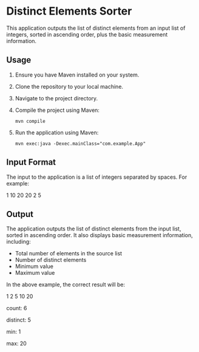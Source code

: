 # Distinct Elements Sorter

This application outputs the list of distinct elements from an input list of integers, sorted in ascending order, plus the basic measurement information.

## Usage

1. Ensure you have Maven installed on your system.

2. Clone the repository to your local machine.

3. Navigate to the project directory.

4. Compile the project using Maven:

   `mvn compile`

5. Run the application using Maven:

   `mvn exec:java -Dexec.mainClass="com.example.App"`

## Input Format

The input to the application is a list of integers separated by spaces. For example: 

1 10 20 20 2 5

## Output

The application outputs the list of distinct elements from the input list, sorted in ascending order. It also displays basic measurement information, including:

- Total number of elements in the source list
- Number of distinct elements
- Minimum value
- Maximum value

In the above example, the correct result will be:

1 2 5 10 20

count: 6

distinct: 5

min: 1

max: 20